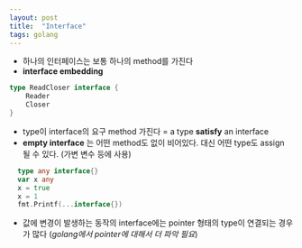```yaml
---
layout: post
title:  "Interface"
tags: golang
---
```


- 하나의 인터페이스는 보통 하나의 method를 가진다
- __interface embedding__

```go
type ReadCloser interface {
    Reader
    Closer
}
```
- type이 interface의 요구 method 가진다 = a type __satisfy__ an interface
- __empty interface__ 는 어떤 method도 없이 비어있다. 대신 어떤 type도 assign 될 수 있다. (가변 변수 등에 사용)

```go
  type any interface{}
  var x any
  x = true
  x = 1
  fmt.Printf(...interface{})
```
- 값에 변경이 발생하는 동작의 interface에는 pointer 형태의 type이 연결되는 경우가 많다 (_golang에서 pointer에 대해서 더 파악 필요_)

